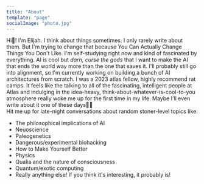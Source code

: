 ```yaml
---
title: "About"
template: "page"
socialImage: "photo.jpg"
---
```

Hi👋! I'm Elijah. I think about things sometimes. I only rarely write about them. But I'm trying to change that because You Can Actually Change Things You Don't Like. I'm self-studying right now and kind of fascinated by everything. AI is cool but *darn, curse the gods* that I want to make the AI that ends the world way more than the one that saves it. I'll probably still go into alignment, so I'm currently working on building a bunch of AI architectures from scratch.
I was a 2023 atlas fellow, highly recommend rat camps. It feels like the talking to all of the fascinating, intelligent people at Atlas and indulging in the idea-heavy, think-about-whatever-is-cool-to-you atmosphere really woke me up for the first time in my life. Maybe I'll even write about it one of these days🤷‍♂️  
Hit me up for late-night conversations about random stoner-level topics like:
- The philosophical implications of AI
- Neuoscience
- Paleogenetics
- Dangerous/experimental biohacking
- How to Make Yourself Better
- Physics
- Qualia and the nature of consciousness
- Quantum/exotic computing
- Really anything else! If you think it's interesting, it probably is!
